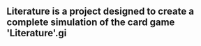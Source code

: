 ## Literature is a project designed to create a complete simulation of the card game 'Literature'.gi